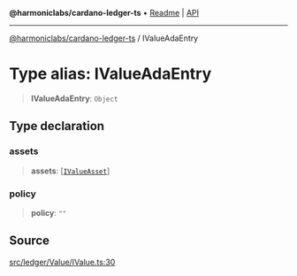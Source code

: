 **@harmoniclabs/cardano-ledger-ts** • [Readme](../Introduction.md) \| [API](../globals.md)

***

[@harmoniclabs/cardano-ledger-ts](../Introduction.md) / IValueAdaEntry

# Type alias: IValueAdaEntry

> **IValueAdaEntry**: `Object`

## Type declaration

### assets

> **assets**: [[`IValueAsset`](IValueAsset.md)]

### policy

> **policy**: `""`

## Source

[src/ledger/Value/IValue.ts:30](https://github.com/HarmonicLabs/cardano-ledger-ts/blob/d1659b0/src/ledger/Value/IValue.ts#L30)
